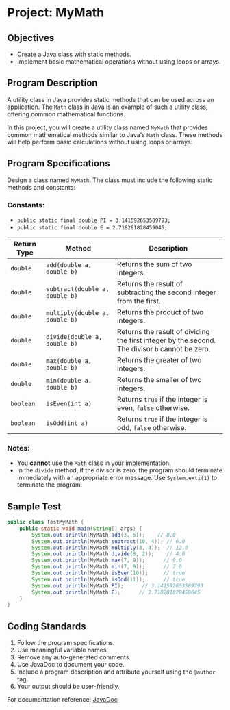 # Project: MyMath

## Objectives

- Create a Java class with static methods.
- Implement basic mathematical operations without using loops or arrays.

## Program Description

A utility class in Java provides static methods that can be used across an application. The `Math` class in Java is an example of such a utility class, offering common mathematical functions.

In this project, you will create a utility class named `MyMath` that provides common mathematical methods similar to Java's `Math` class. These methods will help perform basic calculations without using loops or arrays.

## Program Specifications

Design a class named `MyMath`. The class must include the following static methods and constants:

### Constants:
- `public static final double PI = 3.141592653589793;`
- `public static final double E = 2.718281828459045;`

| Return Type | Method | Description |
|------------|--------|-------------|
| `double` | `add(double a, double b)` | Returns the sum of two integers. |
| `double` | `subtract(double a, double b)` | Returns the result of subtracting the second integer from the first. |
| `double` | `multiply(double a, double b)` | Returns the product of two integers. |
| `double` | `divide(double a, double b)` | Returns the result of dividing the first integer by the second. The divisor `b` cannot be zero. |
| `double` | `max(double a, double b)` | Returns the greater of two integers. |
| `double` | `min(double a, double b)` | Returns the smaller of two integers. |
| `boolean` | `isEven(int a)` | Returns `true` if the integer is even, `false` otherwise. |
| `boolean` | `isOdd(int a)` | Returns `true` if the integer is odd, `false` otherwise. |

### Notes:
- You **cannot** use the `Math` class in your implementation.
- In the `divide` method, if the divisor is zero, the program should terminate immediately with an appropriate error message. Use `System.exti(1)` to terminate the program.

## Sample Test

```java
public class TestMyMath {
    public static void main(String[] args) {
        System.out.println(MyMath.add(3, 5));    // 8.0
        System.out.println(MyMath.subtract(10, 4)); // 6.0
        System.out.println(MyMath.multiply(3, 4));  // 12.0
        System.out.println(MyMath.divide(8, 2));    // 4.0
        System.out.println(MyMath.max(7, 9));      // 9.0
        System.out.println(MyMath.min(7, 9));      // 7.0
        System.out.println(MyMath.isEven(10));     // true
        System.out.println(MyMath.isOdd(11));      // true
        System.out.println(MyMath.PI);      // 3.141592653589793
        System.out.println(MyMath.E);      // 2.718281828459045
    }
}
```

## Coding Standards

1. Follow the program specifications.
2. Use meaningful variable names.
3. Remove any auto-generated comments.
4. Use JavaDoc to document your code.
5. Include a program description and attribute yourself using the `@author` tag.
6. Your output should be user-friendly.

For documentation reference: [JavaDoc](https://en.wikipedia.org/wiki/Javadoc)

